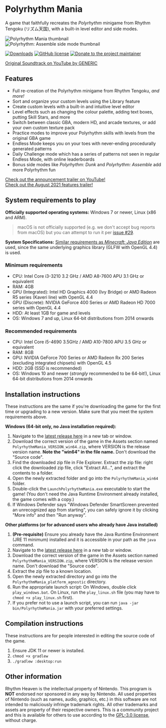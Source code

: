 # Polyrhythm Mania
A game that faithfully recreates the *Polyrhythm* minigame from Rhythm Tengoku (リズム天国), with a 
built-in level editor and side modes.

![Polyrhythm Mania thumbnail](https://user-images.githubusercontent.com/6299069/144956042-654ff2b3-aeba-4486-810e-f26aa1b33bff.png)
![Polyrhythm: Assemble side mode thumbnail](https://user-images.githubusercontent.com/6299069/140859874-0552bb9a-c6dc-460b-a4a2-e35f99648ea9.png)

[![Downloads](https://img.shields.io/github/downloads/chrislo27/PolyrhythmMania/total.svg)](https://github.com/chrislo27/PolyrhythmMania/releases/latest)
[![GitHub license](https://img.shields.io/github/license/chrislo27/PolyrhythmMania.svg)](https://github.com/chrislo27/PolyrhythmMania/blob/dev/LICENSE.txt)
[![Donate to the project maintainer](https://img.shields.io/badge/Donate-PayPal-blue.svg?logo=paypal)](https://www.paypal.com/donate?hosted_button_id=9JLGHKZNWLLQ8)

[Original Soundtrack on YouTube by GENERIC](https://www.youtube.com/playlist?list=PLt_3dgnFrUPwcA6SdTfi0RapEBdQV64v_)

## Features
* Full re-creation of the Polyrhythm minigame from Rhythm Tengoku, *and more!*
* Sort and organize your custom levels using the Library feature
* Create custom levels with a built-in and intuitive level editor
* Level effects such as changing the colour palette, adding text boxes, putting Skill Stars, and more
* Switch between classic GBA, modern HD, and arcade textures, or add your own custom texture pack
* Practice modes to improve your Polyrhythm skills with levels from the original GBA game
* Endless Mode keeps you on your toes with never-ending procedurally generated patterns
* Daily Challenge mode which has a series of patterns not seen in regular Endless Mode, with online leaderboards
* Bonus side modes like _Polyrhythm: Dunk_ and _Polyrhythm: Assemble_ add more Polyrhythm fun

[Check out the announcement trailer on YouTube!](https://www.youtube.com/watch?v=A3ZUBIy_MAQ)  
[Check out the August 2021 features trailer!](https://www.youtube.com/watch?v=k9PtPI1-tDo)


## System requirements to play
**Officially supported operating systems:** Windows 7 or newer, Linux (x86 and ARM). 

> macOS is not officially supported (e.g. we don't accept bug reports from macOS) but you can attempt to run it per [issue #29](https://github.com/chrislo27/PolyrhythmMania/issues/29).

**System Specifications:** [Similar requirements as *Minecraft: Java Edition*](https://help.minecraft.net/hc/en-us/articles/4409225939853-Minecraft-Java-Edition-Installation-Issues-FAQ#h_01FFJMSQWJH31CH16H63GX4YKE)
are used, since the same underlying graphics library (GLFW with OpenGL 4.4) is used.

### Minimum requirements
* CPU: Intel Core i3-3210 3.2 GHz / AMD A8-7600 APU 3.1 GHz or equivalent 
* RAM: 4GB 
* GPU (Integrated): Intel HD Graphics 4000 (Ivy Bridge) or AMD Radeon R5 series (Kaveri line) with OpenGL 4.4
* GPU (Discrete): NVIDIA GeForce 400 Series or AMD Radeon HD 7000 series with OpenGL 4.4 
* HDD: At least 1GB for game and levels 
* OS: Windows 7 and up, Linux 64-bit distributions from 2014 onwards

### Recommended requirements
* CPU: Intel Core i5-4690 3.5GHz / AMD A10-7800 APU 3.5 GHz or equivalent 
* RAM: 8GB 
* GPU: NVIDIA GeForce 700 Series or AMD Radeon Rx 200 Series (excluding integrated chipsets) with OpenGL 4.5 
* HDD: 2GB (SSD is recommended) 
* OS: Windows 10 and newer (*strongly* recommended to be 64-bit!), Linux 64-bit distributions from 2014 onwards 

## Installation instructions
These instructions are the same if you're downloading the game for the first time or upgrading to a new version.
Make sure that you meet the system requirements above.

__Windows (64-bit only, no Java installation required):__
1. Navigate to the [latest release here](https://github.com/chrislo27/PolyrhythmMania/releases/latest) in a new tab or window.
2. Download the correct version of the game in the Assets section named `PolyrhythmMania_VERSION_win64.zip`, where VERSION is the release version name. **Note the "win64" in the file name.** Don't download the "Source code".
3. Find the downloaded zip file in File Explorer. Extract the zip file: right click the downloaded zip file, click "Extract All...", and extract the contents to a folder.
4. Open the newly extracted folder and go into the `PolyrhythmMania_win64` folder.
5. Double-click the `LaunchPolyrhythmMania.exe` executable to start the game! (You don't need the Java Runtime Environment already installed, the game comes with a copy.)
6. If Windows Defender says "Windows Defender SmartScreen prevented an unrecognized app from starting", you can safely ignore it by clicking "More info" and then "Run anyway".

__Other platforms (or for advanced users who already have Java installed)__
1. **(Pre-requisite)** Ensure you already have the Java Runtime Environment (JRE 11 minimum) installed and it is accessible in your path as the `java` command.
2. Navigate to the [latest release here](https://github.com/chrislo27/PolyrhythmMania/releases/latest) in a new tab or window.
3. Download the correct version of the game in the Assets section named `PolyrhythmMania_VERSION.zip`, where VERSION is the release version name. Don't download the "Source code".
4. Extract the zip file to a known location.
5. Open the newly extracted directory and go into the `PolyrhythmMania_platform_agnostic` directory.
6. Run the appropriate launch script: On Windows, double click `play_windows.bat`. On Linux, run the `play_linux.sh` file (you may have to `chmod +x play_linux.sh` first).
7. If you prefer not to use a launch script, you can run `java -jar bin/PolyrhythmMania.jar` with your preferred settings.

## Compilation instructions
These instructions are for people interested in editing the source code of the game.

1. Ensure JDK 11 or newer is installed.
2. `chmod +x gradlew`
3. `./gradlew :desktop:run`

## Other information
Rhythm Heaven is the intellectual property of Nintendo.
This program is **NOT** endorsed nor sponsored in any way by Nintendo.
All used properties of Nintendo (such as names, audio, graphics, etc.) in this software are not intended to maliciously infringe trademark rights.
All other trademarks and assets are property of their respective owners.
This is a community project and this is available for others to use
according to the [GPL-3.0 license](LICENSE), without charge.
